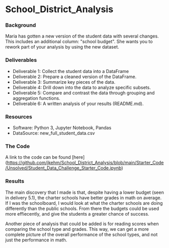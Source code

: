 # School_District_Analysis

### Background
Maria has gotten a new version of the student data with several changes. This includes an additional column: "school budget". She wants you to rework part of your analysis by using the new dataset.
### Deliverables
* Deliverable 1: Collect the student data into a DataFrame
* Deliverable 2: Prepare a cleaned version of the DataFrame.
* Deliverable 3: Summarize key pieces of the data.
* Deliverable 4: Drill down into the data to analyze specific subsets.
* Deliverable 5: Compare and contrast the data through grouping and aggregation functions.
* Deliverable 6: A written analysis of your results (README.md).

### Resources
* Software: Python 3, Jupyter Notebook, Pandas
* DataSource: new_full_student_data.csv 

### The Code
A link to the code can be found [here] (https://github.com/jkehm/School_District_Analysis/blob/main/Starter_Code/Unsolved/Student_Data_Challenge_Starter_Code.ipynb)

### Results
The main discovery that I made is that, despite having a lower budget (seen in delivery 5.1), the charter schools have better grades in math on average. If I was the schoolboard, I would look at what the charter schools are doing differently than the public schools. From there the budgets could be used more effiecently, and give the students a greater chance of success. 

Another piece of analysis that could be added is for reading scores when comparing the school type and grades. This way, we can get a more complete picture of the overall performance of the school types, and not just the performance in math. 
